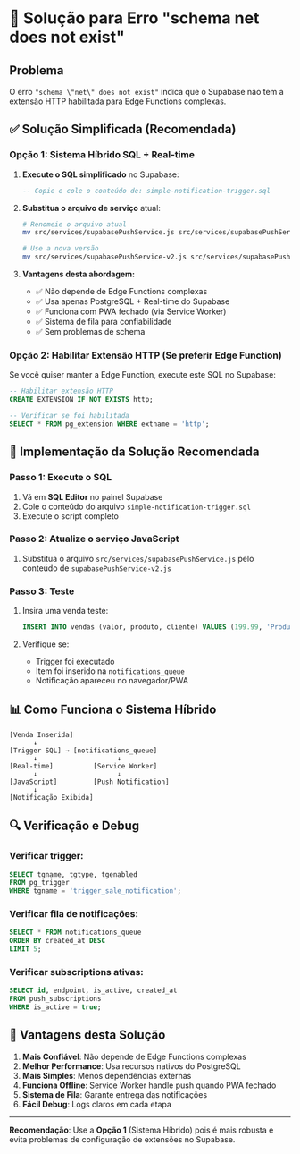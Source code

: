 # 🔧 Solução para Erro "schema net does not exist"

## Problema
O erro `"schema \"net\" does not exist"` indica que o Supabase não tem a extensão HTTP habilitada para Edge Functions complexas.

## ✅ Solução Simplificada (Recomendada)

### Opção 1: Sistema Híbrido SQL + Real-time

1. **Execute o SQL simplificado** no Supabase:
   ```sql
   -- Copie e cole o conteúdo de: simple-notification-trigger.sql
   ```

2. **Substitua o arquivo de serviço** atual:
   ```bash
   # Renomeie o arquivo atual
   mv src/services/supabasePushService.js src/services/supabasePushService-old.js
   
   # Use a nova versão
   mv src/services/supabasePushService-v2.js src/services/supabasePushService.js
   ```

3. **Vantagens desta abordagem:**
   - ✅ Não depende de Edge Functions complexas
   - ✅ Usa apenas PostgreSQL + Real-time do Supabase
   - ✅ Funciona com PWA fechado (via Service Worker)
   - ✅ Sistema de fila para confiabilidade
   - ✅ Sem problemas de schema

### Opção 2: Habilitar Extensão HTTP (Se preferir Edge Function)

Se você quiser manter a Edge Function, execute este SQL no Supabase:

```sql
-- Habilitar extensão HTTP
CREATE EXTENSION IF NOT EXISTS http;

-- Verificar se foi habilitada
SELECT * FROM pg_extension WHERE extname = 'http';
```

## 🚀 Implementação da Solução Recomendada

### Passo 1: Execute o SQL
1. Vá em **SQL Editor** no painel Supabase
2. Cole o conteúdo do arquivo `simple-notification-trigger.sql`
3. Execute o script completo

### Passo 2: Atualize o serviço JavaScript
1. Substitua o arquivo `src/services/supabasePushService.js` pelo conteúdo de `supabasePushService-v2.js`

### Passo 3: Teste
1. Insira uma venda teste:
   ```sql
   INSERT INTO vendas (valor, produto, cliente) VALUES (199.99, 'Produto Teste', 'Cliente Teste');
   ```

2. Verifique se:
   - Trigger foi executado
   - Item foi inserido na `notifications_queue`
   - Notificação apareceu no navegador/PWA

## 📊 Como Funciona o Sistema Híbrido

```
[Venda Inserida] 
      ↓
[Trigger SQL] → [notifications_queue]
      ↓                    ↓
[Real-time]          [Service Worker]
      ↓                    ↓
[JavaScript]         [Push Notification]
      ↓
[Notificação Exibida]
```

## 🔍 Verificação e Debug

### Verificar trigger:
```sql
SELECT tgname, tgtype, tgenabled 
FROM pg_trigger 
WHERE tgname = 'trigger_sale_notification';
```

### Verificar fila de notificações:
```sql
SELECT * FROM notifications_queue 
ORDER BY created_at DESC 
LIMIT 5;
```

### Verificar subscriptions ativas:
```sql
SELECT id, endpoint, is_active, created_at 
FROM push_subscriptions 
WHERE is_active = true;
```

## 🎯 Vantagens desta Solução

1. **Mais Confiável**: Não depende de Edge Functions complexas
2. **Melhor Performance**: Usa recursos nativos do PostgreSQL
3. **Mais Simples**: Menos dependências externas
4. **Funciona Offline**: Service Worker handle push quando PWA fechado
5. **Sistema de Fila**: Garante entrega das notificações
6. **Fácil Debug**: Logs claros em cada etapa

---

**Recomendação**: Use a **Opção 1** (Sistema Híbrido) pois é mais robusta e evita problemas de configuração de extensões no Supabase.